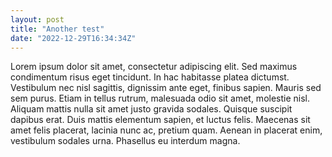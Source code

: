 ```yaml
---
layout: post
title: "Another test"
date: "2022-12-29T16:34:34Z"
---
```

Lorem ipsum dolor sit amet, consectetur adipiscing elit. Sed maximus condimentum risus eget tincidunt. In hac habitasse platea dictumst. Vestibulum nec nisl sagittis, dignissim ante eget, finibus sapien. Mauris sed sem purus. Etiam in tellus rutrum, malesuada odio sit amet, molestie nisl. Aliquam mattis nulla sit amet justo gravida sodales. Quisque suscipit dapibus erat. Duis mattis elementum sapien, et luctus felis. Maecenas sit amet felis placerat, lacinia nunc ac, pretium quam. Aenean in placerat enim, vestibulum sodales urna. Phasellus eu interdum magna.
